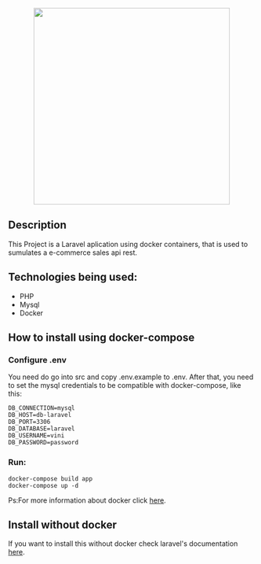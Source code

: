 <p align="center"><a href="https://laravel.com" target="_blank"><img src="https://raw.githubusercontent.com/laravel/art/master/logo-lockup/5%20SVG/2%20CMYK/1%20Full%20Color/laravel-logolockup-cmyk-red.svg" width="400"></a></p>

## Description
This Project is a Laravel aplication using docker containers, that is used to sumulates a e-commerce sales api rest.

## Technologies being used:
- PHP
- Mysql
- Docker

## How to install using docker-compose
### Configure .env
You need do go into src and copy .env.example to .env. After that, you need to set the mysql credentials to be compatible with docker-compose, like this:
```
DB_CONNECTION=mysql
DB_HOST=db-laravel
DB_PORT=3306
DB_DATABASE=laravel
DB_USERNAME=vini
DB_PASSWORD=password
```
### Run:
```
docker-compose build app
docker-compose up -d
```
<p>Ps:For more information about docker click <a href="https://laravel.com/docs/9.x">here</a>.</p>

## Install without docker
If you want to install this without docker check laravel's documentation <a href="https://laravel.com/docs/9.x/installation">here</a>.
